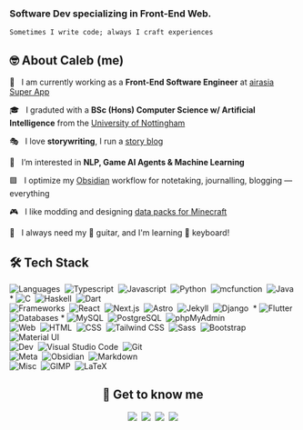 ### Software Dev specializing in Front-End Web.
`Sometimes I write code; always I craft experiences`

## 🤓 About Caleb (me)

 🧳 &nbsp; I am currently working as a **Front-End Software Engineer** at [airasia Super App](https://www.airasia.com/aa/appdownload/)

 🎓 &nbsp; I graduted with a **BSc (Hons) Computer Science w/ Artificial Intelligence** from the [University of Nottingham](https://www.nottingham.ac.uk)

 🎭 &nbsp; I love **storywriting**, I run a [story blog](https://chuangcaleb.github.io/wtsa)

🌱 &nbsp; I’m interested in **NLP, Game AI Agents & Machine Learning**

🟪 &nbsp; I optimize my [Obsidian](https://obsidian.md) workflow for notetaking, journalling, blogging — everything

🎮 &nbsp; I like modding and designing [data packs for Minecraft](https://www.planetminecraft.com/member/calebchan/)

🎵 &nbsp; I always need my 🎸 guitar, and I'm learning 🎹 keyboard!

## 🛠 Tech Stack

![Languages](https://img.shields.io/badge/-Languages:-red?style=plastic)&nbsp;
![Typescript](https://img.shields.io/badge/-Typescript-05122A?style=flat&logo=typescript)&nbsp;
![Javascript](https://img.shields.io/badge/-Javascript-05122A?style=flat&logo=javascript)&nbsp;
![Python](https://img.shields.io/badge/-Python-05122A?style=flat&logo=python)&nbsp;
![mcfunction](https://img.shields.io/badge/-mcfunction-05122A?style=flat&logo=Minecraft&logoColor=62B47A)&nbsp;
![Java](https://img.shields.io/badge/-Java-05122A?style=flat&logo=java&logoColor=FFA518)&nbsp; *
![C](https://img.shields.io/badge/-C-05122A?style=flat&logo=C&logoColor=A8B9CC)&nbsp;
![Haskell](https://img.shields.io/badge/-Haskell-05122A?style=flat&logo=Haskell&logoColor=5D4F85)&nbsp;
![Dart](https://img.shields.io/badge/-Dart-05122A?style=flat&logo=Dart&logoColor=0175C2)&nbsp;
\
![Frameworks](https://img.shields.io/badge/-Frameworks:-orange?style=plastic)&nbsp;
![React](https://img.shields.io/badge/-React-05122A?style=flat&logo=react&logoColor=61DAFB)&nbsp;
![Next.js](https://img.shields.io/badge/-Next.js-05122A?style=flat&logo=next.js&logoColor=ffffff)&nbsp;
![Astro](https://img.shields.io/badge/-Astro-05122A?style=flat&logo=astro&logoColor=FF5D01)&nbsp;
![Jekyll](https://img.shields.io/badge/-Jekyll-05122A?style=flat&logo=jekyll&logoColor=CC0000)&nbsp;
![Django](https://img.shields.io/badge/-Django-05122A?style=flat&logo=django&logoColor=092E20)&nbsp; *
![Flutter](https://img.shields.io/badge/-Flutter-05122A?style=flat&logo=flutter&logoColor=02569B)&nbsp;
\
![Databases](https://img.shields.io/badge/-Databases:-yellow?style=plastic)&nbsp;*
![MySQL](https://img.shields.io/badge/-MySQL-05122A?style=flat&logo=mysql&logoColor=4479A1)&nbsp;
![PostgreSQL](https://img.shields.io/badge/-PostgreSQL-05122A?style=flat&logo=postgresql)&nbsp;
![phpMyAdmin](https://img.shields.io/badge/-phpMyAdmin-05122A?style=flat&logo=phpmyadmin&logoColor=777BB4)&nbsp;
\
![Web](https://img.shields.io/badge/-Web:-green?style=plastic)&nbsp;
![HTML](https://img.shields.io/badge/-HTML-05122A?style=flat&logo=HTML5)&nbsp;
![CSS](https://img.shields.io/badge/-CSS-05122A?style=flat&logo=CSS3&logoColor=1572B6)&nbsp;
![Tailwind CSS](https://img.shields.io/badge/-TailwindCSS-05122A?style=flat&logo=tailwindcss&logoColor=06B6D4)&nbsp;
![Sass](https://img.shields.io/badge/-Sass-05122A?style=flat&logo=Sass&logoColor=CC6699)&nbsp;
![Bootstrap](https://img.shields.io/badge/-Bootstrap-05122A?style=flat&logo=bootstrap&logoColor=7952B3)&nbsp;
![Material UI](https://img.shields.io/badge/-_Material_UI-05122A?style=flat&logo=MUI)&nbsp;
\
![Dev](https://img.shields.io/badge/-Dev:-blue?style=plastic)&nbsp;
![Visual Studio Code](https://img.shields.io/badge/-Visual%20Studio%20Code-05122A?style=flat&logo=visual-studio-code&logoColor=007ACC)&nbsp;
![Git](https://img.shields.io/badge/-Git-05122A?style=flat&logo=git)&nbsp;
\
![Meta](https://img.shields.io/badge/-Meta:-indigo?style=plastic)&nbsp;
![Obsidian](https://img.shields.io/badge/-Obsidian-05122A?style=flat&logo=Obsidian&logoColor=483699)&nbsp;
![Markdown](https://img.shields.io/badge/-Markdown-05122A?style=flat&logo=markdown&logoColor=ffffff)
\
![Misc](https://img.shields.io/badge/-Misc:-purple?style=plastic)&nbsp;
![GIMP](https://img.shields.io/badge/-GIMP-05122A?style=flat&logo=GIMP&logoColor=5C5543)&nbsp;
![LaTeX](https://img.shields.io/badge/-LaTeX-05122A?style=flat&logo=latex&logoColor=008080)&nbsp;

<!-- <img height="150em" src="https://github-readme-stats-eight-theta.vercel.app/api/top-langs/?username=chuangcaleb&layout=compact&hide=HTML&theme=dark"/> -->

<div align="center">
 <h2>🤝 Get to know me</h2>
 <a href="https://chuangcaleb.vercel.app"><img src="https://img.shields.io/badge/-Portfolio Site-2b2f40?style=flat&logo=Astro&logoColor=FF5D01"/></a>&nbsp;
 <a href="https://linkedin.com/in/chuangcaleb"><img src="https://img.shields.io/badge/-chuangcaleb-0077B5?style=flat&logo=Linkedin&logoColor=white"/></a>&nbsp;
 <a href="mailto:balechuang@gmail.com"><img src="https://img.shields.io/badge/-balechuang@gmail.com-D14836?style=flat&logo=Gmail&logoColor=white"/></a>&nbsp;
 <a href="https://chuangcaleb.github.io/wtsa"><img src="https://img.shields.io/badge/-Storywriting Blog-000000?style=flat&logo=Jekyll&logoColor=red"/></a>
</div>
